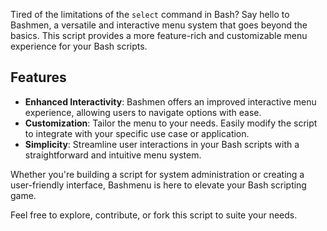 Tired of the limitations of the `select` command in Bash? Say hello to Bashmen, a versatile and interactive menu system that goes beyond the basics. This script provides a more feature-rich and customizable menu experience for your Bash scripts.

## Features

- **Enhanced Interactivity**: Bashmen offers an improved interactive menu experience, allowing users to navigate options with ease.
- **Customization**: Tailor the menu to your needs. Easily modify the script to integrate with your specific use case or application.
- **Simplicity**: Streamline user interactions in your Bash scripts with a straightforward and intuitive menu system.

Whether you're building a script for system administration or creating a user-friendly interface, Bashmenu is here to elevate your Bash scripting game.

Feel free to explore, contribute, or fork this script to suite your needs.
